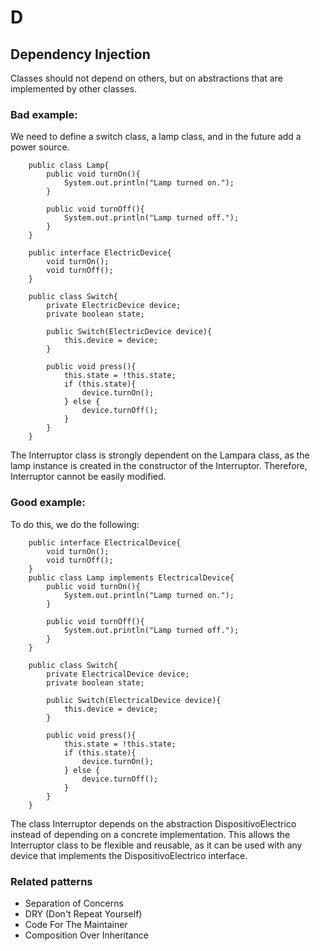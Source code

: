 # D
## Dependency Injection
Classes should not depend on others, but on abstractions that are implemented by other classes.
### Bad example:
We need to define a switch class, a lamp class, and in the future add a power source.
```JAVA:
    public class Lamp{
        public void turnOn(){
            System.out.println("Lamp turned on.");
        }

        public void turnOff(){
            System.out.println("Lamp turned off.");
        }
    }

    public interface ElectricDevice{
        void turnOn();
        void turnOff();
    }

    public class Switch{
        private ElectricDevice device;
        private boolean state;
        
        public Switch(ElectricDevice device){
            this.device = device;
        }

        public void press(){
            this.state = !this.state;
            if (this.state){
                device.turnOn();
            } else {
                device.turnOff();
            }
        }
    }

```
The Interruptor class is strongly dependent on the Lampara class, as the lamp instance is created in the constructor of the Interruptor. Therefore, Interruptor cannot be easily modified.
### Good example:

To do this, we do the following:
```JAVA:
    public interface ElectricalDevice{
        void turnOn();
        void turnOff();
    }
    public class Lamp implements ElectricalDevice{
        public void turnOn(){
            System.out.println("Lamp turned on.");
        }

        public void turnOff(){
            System.out.println("Lamp turned off.");
        }
    }

    public class Switch{
        private ElectricalDevice device;
        private boolean state;
        
        public Switch(ElectricalDevice device){
            this.device = device;
        }

        public void press(){
            this.state = !this.state;
            if (this.state){
                device.turnOn();
            } else {
                device.turnOff();
            }
        }
    }

```
The class Interruptor depends on the abstraction DispositivoElectrico instead of depending on a concrete implementation. This allows the Interruptor class to be flexible and reusable, as it can be used with any device that implements the DispositivoElectrico interface.


### Related patterns
- Separation of Concerns
- DRY (Don't Repeat Yourself)
- Code For The Maintainer
- Composition Over Inheritance